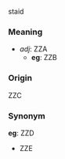 staid
### Meaning
+ _adj_: ZZA
    + __eg__: ZZB

### Origin

ZZC

### Synonym

__eg__: ZZD

+ ZZE


